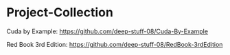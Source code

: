 # Project-Collection

Cuda by Example:
https://github.com/deep-stuff-08/Cuda-By-Example

Red Book 3rd Edition:
https://github.com/deep-stuff-08/RedBook-3rdEdition
